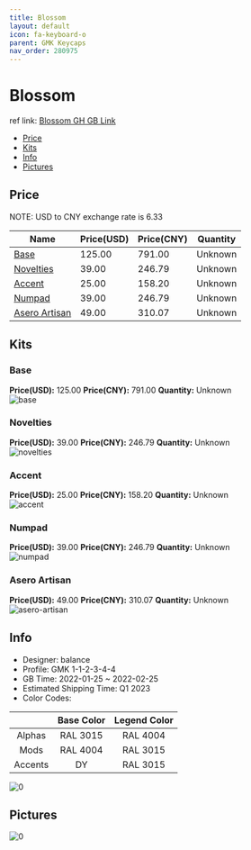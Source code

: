 ```yaml
---
title: Blossom 
layout: default
icon: fa-keyboard-o
parent: GMK Keycaps
nav_order: 280975
---
```


# Blossom 

ref link: [Blossom GH GB Link](https://geekhack.org/index.php?topic=116080.0)

* [Price](#price)
* [Kits](#kits)
* [Info](#info)
* [Pictures](#pictures)

## Price

NOTE: USD to CNY exchange rate is 6.33

| Name          | Price(USD)   |  Price(CNY) | Quantity |
| ------------- | ------------ |  ---------- | -------- |
|[Base](#base)|125.00|791.00|Unknown|
|[Novelties](#novelties)|39.00|246.79|Unknown|
|[Accent](#accent)|25.00|158.20|Unknown|
|[Numpad](#numpad)|39.00|246.79|Unknown|
|[Asero Artisan](#asero-artisan)|49.00|310.07|Unknown|


## Kits
### Base  
**Price(USD):** 125.00	**Price(CNY):** 791.00	**Quantity:** Unknown  
<img src="{{ 'assets/images/gmk-keycaps/Blossom/kits_pics/base.jpg' | relative_url }}" alt="base" class="image featured">

### Novelties  
**Price(USD):** 39.00	**Price(CNY):** 246.79	**Quantity:** Unknown  
<img src="{{ 'assets/images/gmk-keycaps/Blossom/kits_pics/novelties.jpg' | relative_url }}" alt="novelties" class="image featured">

### Accent  
**Price(USD):** 25.00	**Price(CNY):** 158.20	**Quantity:** Unknown  
<img src="{{ 'assets/images/gmk-keycaps/Blossom/kits_pics/accent.jpg' | relative_url }}" alt="accent" class="image featured">

### Numpad  
**Price(USD):** 39.00	**Price(CNY):** 246.79	**Quantity:** Unknown  
<img src="{{ 'assets/images/gmk-keycaps/Blossom/kits_pics/numpad.jpg' | relative_url }}" alt="numpad" class="image featured">

### Asero Artisan  
**Price(USD):** 49.00	**Price(CNY):** 310.07	**Quantity:** Unknown  
<img src="{{ 'assets/images/gmk-keycaps/Blossom/kits_pics/asero-artisan.jpg' | relative_url }}" alt="asero-artisan" class="image featured">

## Info
* Designer: balance  
* Profile: GMK 1-1-2-3-4-4  
* GB Time: 2022-01-25 ~ 2022-02-25  
* Estimated Shipping Time: Q1 2023  
* Color Codes:  

| |Base Color     | Legend Color
| :-------------: | :-------------: | :------------:
|Alphas|RAL 3015|RAL 4004
|Mods|RAL 4004|RAL 3015
|Accents|DY|RAL 3015

<img src="{{ 'assets/images/gmk-keycaps/Blossom/0.png' | relative_url }}" alt="0" class="image featured">

## Pictures  
<img src="{{ 'assets/images/gmk-keycaps/Blossom/rendering_pics/0.jpg' | relative_url }}" alt="0" class="image featured">
